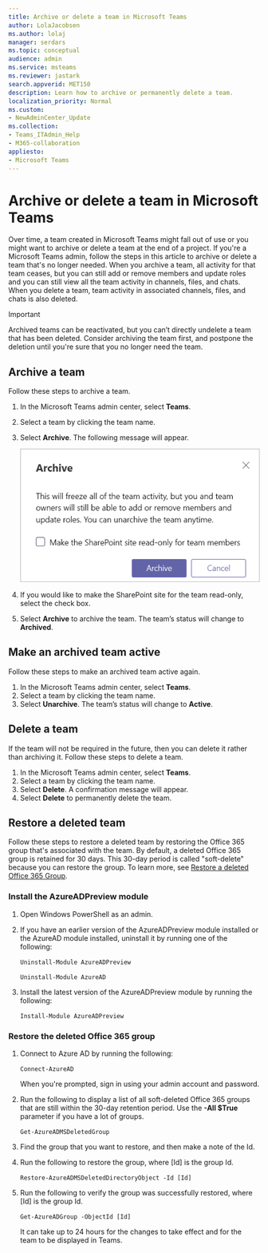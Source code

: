 ```yaml
---
title: Archive or delete a team in Microsoft Teams
author: LolaJacobsen
ms.author: lolaj
manager: serdars
ms.topic: conceptual
audience: admin 
ms.service: msteams
ms.reviewer: jastark
search.appverid: MET150
description: Learn how to archive or permanently delete a team.
localization_priority: Normal
ms.custom:
- NewAdminCenter_Update
ms.collection: 
- Teams_ITAdmin_Help
- M365-collaboration
appliesto: 
- Microsoft Teams
---
```


Archive or delete a team in Microsoft Teams
===========================================

Over time, a team created in Microsoft Teams might fall out of use or you might want to archive or delete a team at the end of a project. If you're a Microsoft Teams admin, follow the steps in this article to archive or delete a team that's no longer needed. When you archive a team, all activity for that team ceases, but you can still add or remove members and update roles and you can still view all the team activity in channels, files, and chats. When you delete a team, team activity in associated channels, files, and chats is also deleted.

> [!IMPORTANT]
> Archived teams can be reactivated, but you can’t directly undelete a team that has been deleted. Consider archiving the team first, and postpone the deletion until you're sure that you no longer need the team.

## Archive a team

Follow these steps to archive a team.

1. In the Microsoft Teams admin center, select **Teams**.
2. Select a team by clicking the team name.
3. Select **Archive**. The following message will appear.

    ![Screenshot of Teams archive message](media/teams-archive-message.png)

4. If you would like to make the SharePoint site for the team read-only, select the check box.
5. Select **Archive** to archive the team. The team’s status will change to **Archived**.

## Make an archived team active

Follow these steps to make an archived team active again.

1. In the Microsoft Teams admin center, select **Teams**.
2. Select a team by clicking the team name.
3. Select **Unarchive**. The team’s status will change to **Active**.

## Delete a team

If the team will not be required in the future, then you can delete it rather than archiving it. Follow these steps to delete a team.

1.	In the Microsoft Teams admin center, select **Teams**.
2.	Select a team by clicking the team name.
3.	Select **Delete**. A confirmation message will appear.
4.	Select **Delete** to permanently delete the team.

## Restore a deleted team

Follow these steps to restore a deleted team by restoring the Office 365 group that's associated with the team. By default, a deleted Office 365 group is retained for 30 days. This 30-day period is called "soft-delete" because you can restore the group. To learn more, see [Restore a deleted Office 365 Group](https://docs.microsoft.com/office365/admin/create-groups/restore-deleted-group).

### Install the AzureADPreview module

1. Open Windows PowerShell as an admin.
2. If you have an earlier version of the AzureADPreview module installed or the AzureAD module installed, uninstall it by running one of the following:

    ``` 
    Uninstall-Module AzureADPreview
    ```

    ```
    Uninstall-Module AzureAD
    ```
3. Install the latest version of the AzureADPreview module by running the following:

    ```
    Install-Module AzureADPreview
    ```    

### Restore the deleted Office 365 group

1. Connect to Azure AD by running the following:
    ```
    Connect-AzureAD
    ```
    When you're prompted, sign in using your admin account and password.  
2. Run the following to display a list of all soft-deleted Office 365 groups that are still within the 30-day retention period. Use the **-All $True** parameter if you have a lot of groups.
    ```
    Get-AzureADMSDeletedGroup
    ``` 
3. Find the group that you want to restore, and then make a note of the Id.
4. Run the following to restore the group, where [Id] is the group Id.
    ```
    Restore-AzureADMSDeletedDirectoryObject -Id [Id]
    ```
5.  Run the following to verify the group was successfully restored, where [Id] is the group Id.
    ```
    Get-AzureADGroup -ObjectId [Id]
    ```

    It can take up to 24 hours for the changes to take effect and for the team to be displayed in Teams.
